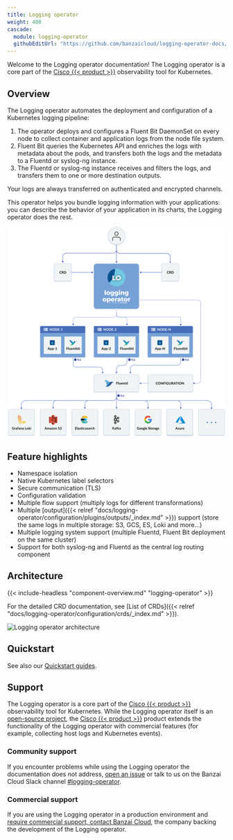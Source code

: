 ```yaml
---
title: Logging operator
weight: 400
cascade:
  module: logging-operator
  githubEditUrl: "https://github.com/banzaicloud/logging-operator-docs/edit/master/docs/"
---
```


Welcome to the Logging operator documentation! The Logging operator is a core part of the [Cisco {{< product >}}](https://banzaicloud.com/products/one-eye/) observability tool for Kubernetes.

## Overview

The Logging operator automates the deployment and configuration of a Kubernetes logging pipeline:

1. The operator deploys and configures a Fluent Bit DaemonSet on every node to collect container and application logs from the node file system.
1. Fluent Bit queries the Kubernetes API and enriches the logs with metadata about the pods, and transfers both the logs and the metadata to a Fluentd or syslog-ng instance.
1. The Fluentd or syslog-ng instance receives and filters the logs, and transfers them to one or more destination outputs.

Your logs are always transferred on authenticated and encrypted channels.

This operator helps you bundle logging information with your applications: you can describe the behavior of your application in its charts, the Logging operator does the rest.

<p align="center"><img src="img/logging_operator_flow.png" ></p>

## Feature highlights

- Namespace isolation
- Native Kubernetes label selectors
- Secure communication (TLS)
- Configuration validation
- Multiple flow support (multiply logs for different transformations)
- Multiple [output]({{< relref "docs/logging-operator/configuration/plugins/outputs/_index.md" >}}) support (store the same logs in multiple storage: S3, GCS, ES, Loki and more...)
- Multiple logging system support (multiple Fluentd, Fluent Bit deployment on the same cluster)
- Support for both syslog-ng and Fluentd as the central log routing component

## Architecture

{{< include-headless "component-overview.md" "logging-operator" >}}

For the detailed CRD documentation, see [List of CRDs]({{< relref "docs/logging-operator/configuration/crds/_index.md" >}}).

![Logging operator architecture](/docs/logging-operator/img/logging-operator-v2-architecture.png)

## Quickstart
<script id="asciicast-315998" src="https://asciinema.org/a/315998.js" async></script>

See also our [Quickstart guides](/docs/logging-operator/quickstarts/).

## Support

The Logging operator is a core part of the [Cisco {{< product >}}](https://banzaicloud.com/products/one-eye/) observability tool for Kubernetes. While the Logging operator itself is an [open-source project](https://github.com/banzaicloud/logging-operator/), the [Cisco {{< product >}}](https://banzaicloud.com/products/one-eye/) product extends the functionality of the Logging operator with commercial features (for example, collecting host logs and Kubernetes events).

### Community support

If you encounter problems while using the Logging operator the documentation does not address, [open an issue](https://github.com/banzaicloud/logging-operator/issues) or talk to us on the Banzai Cloud Slack channel [#logging-operator](https://banzaicloud.com/invite-slack/).

### Commercial support

If you are using the Logging operator in a production environment and [require commercial support, contact Banzai Cloud](https://banzaicloud.com/contact/), the company backing the development of the Logging operator.
